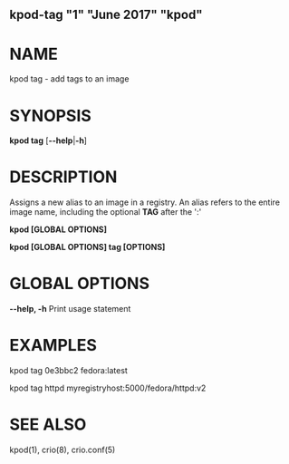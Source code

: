 ## kpod-tag "1" "June 2017" "kpod"

# NAME
kpod tag - add tags to an image

# SYNOPSIS
**kpod tag**
[**--help**|**-h**]

# DESCRIPTION
Assigns a new alias to an image in a registry.  An alias refers to the entire image name, including the optional **TAG** after the ':'

**kpod [GLOBAL OPTIONS]**

**kpod [GLOBAL OPTIONS] tag [OPTIONS]**

# GLOBAL OPTIONS

**--help, -h**
  Print usage statement

# EXAMPLES

  kpod tag 0e3bbc2 fedora:latest

  kpod tag httpd myregistryhost:5000/fedora/httpd:v2

# SEE ALSO
kpod(1), crio(8), crio.conf(5)
